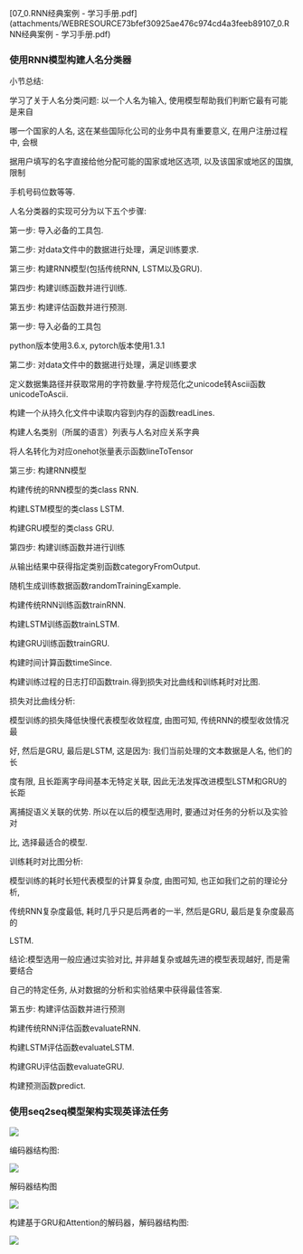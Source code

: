 [07_0.RNN经典案例 - 学习手册.pdf](attachments/WEBRESOURCE73bfef30925ae476c974cd4a3feeb89107_0.RNN经典案例 - 学习手册.pdf)

### 使⽤RNN模型构建⼈名分类器

⼩节总结:

学习了关于⼈名分类问题: 以⼀个⼈名为输⼊, 使⽤模型帮助我们判断它最有可能是来⾃

哪⼀个国家的⼈名, 这在某些国际化公司的业务中具有重要意义, 在⽤户注册过程中, 会根

据⽤户填写的名字直接给他分配可能的国家或地区选项, 以及该国家或地区的国旗, 限制

⼿机号码位数等等.

⼈名分类器的实现可分为以下五个步骤:

第⼀步: 导⼊必备的⼯具包.

第⼆步: 对data⽂件中的数据进⾏处理，满⾜训练要求.

第三步: 构建RNN模型(包括传统RNN, LSTM以及GRU).

第四步: 构建训练函数并进⾏训练.

第五步: 构建评估函数并进⾏预测.

第⼀步: 导⼊必备的⼯具包

python版本使⽤3.6.x, pytorch版本使⽤1.3.1

第⼆步: 对data⽂件中的数据进⾏处理，满⾜训练要求

定义数据集路径并获取常⽤的字符数量.字符规范化之unicode转Ascii函数unicodeToAscii.

构建⼀个从持久化⽂件中读取内容到内存的函数readLines.

构建⼈名类别（所属的语⾔）列表与⼈名对应关系字典

将⼈名转化为对应onehot张量表示函数lineToTensor

第三步: 构建RNN模型

构建传统的RNN模型的类class RNN.

构建LSTM模型的类class LSTM.

构建GRU模型的类class GRU.

第四步: 构建训练函数并进⾏训练

从输出结果中获得指定类别函数categoryFromOutput.

随机⽣成训练数据函数randomTrainingExample.

构建传统RNN训练函数trainRNN.

构建LSTM训练函数trainLSTM.

构建GRU训练函数trainGRU.

构建时间计算函数timeSince.

构建训练过程的⽇志打印函数train.得到损失对⽐曲线和训练耗时对⽐图.

损失对⽐曲线分析:

模型训练的损失降低快慢代表模型收敛程度, 由图可知, 传统RNN的模型收敛情况最

好, 然后是GRU, 最后是LSTM, 这是因为: 我们当前处理的⽂本数据是⼈名, 他们的⻓

度有限, 且⻓距离字⺟间基本⽆特定关联, 因此⽆法发挥改进模型LSTM和GRU的⻓距

离捕捉语义关联的优势. 所以在以后的模型选⽤时, 要通过对任务的分析以及实验对

⽐, 选择最适合的模型.

训练耗时对⽐图分析:

模型训练的耗时⻓短代表模型的计算复杂度, 由图可知, 也正如我们之前的理论分析,

传统RNN复杂度最低, 耗时⼏乎只是后两者的⼀半, 然后是GRU, 最后是复杂度最⾼的

LSTM.

结论:模型选⽤⼀般应通过实验对⽐, 并⾮越复杂或越先进的模型表现越好, ⽽是需要结合

⾃⼰的特定任务, 从对数据的分析和实验结果中获得最佳答案.

第五步: 构建评估函数并进⾏预测

构建传统RNN评估函数evaluateRNN.

构建LSTM评估函数evaluateLSTM.

构建GRU评估函数evaluateGRU.

构建预测函数predict.

### 使⽤seq2seq模型架构实现英译法任务

![](https://gitee.com/hxc8/images1/raw/master/img/202407172132049.jpg)

编码器结构图:

![](https://gitee.com/hxc8/images1/raw/master/img/202407172132417.jpg)

解码器结构图

![](https://gitee.com/hxc8/images1/raw/master/img/202407172132409.jpg)

构建基于GRU和Attention的解码器，解码器结构图:

![](https://gitee.com/hxc8/images1/raw/master/img/202407172132362.jpg)